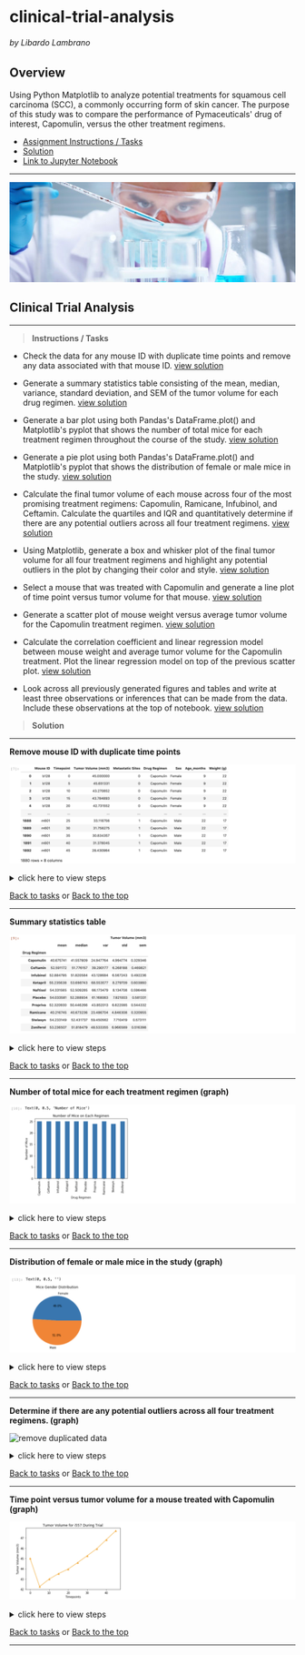 # clinical-trial-analysis

###### by Libardo Lambrano

## Overview <a name="top"></a>

Using Python Matplotlib to analyze potential treatments for squamous cell carcinoma (SCC), a commonly occurring form of skin cancer. The purpose of this study was to compare the performance of Pymaceuticals' drug of interest, Capomulin, versus the other treatment regimens.

* [Assignment Instructions / Tasks](#intro)
* [Solution](#solution)
* [Link to Jupyter Notebook](solution/clinical-trial-analysis.ipynb)

---
![](images/Laboratory.jpg)
## Clinical Trial Analysis

---
<a name="intro"></a>
> **Instructions / Tasks**

* Check the data for any mouse ID with duplicate time points and remove any data associated with that mouse ID. [view solution](#01)

* Generate a summary statistics table consisting of the mean, median, variance, standard deviation, and SEM of the tumor volume for each drug regimen. [view solution](#02)

* Generate a bar plot using both Pandas's DataFrame.plot() and Matplotlib's pyplot that shows the number of total mice for each treatment regimen throughout the course of the study. [view solution](#03)

* Generate a pie plot using both Pandas's DataFrame.plot() and Matplotlib's pyplot that shows the distribution of female or male mice in the study. [view solution](#04)

* Calculate the final tumor volume of each mouse across four of the most promising treatment regimens: Capomulin, Ramicane, Infubinol, and Ceftamin. Calculate the quartiles and IQR and quantitatively determine if there are any potential outliers across all four treatment regimens. [view solution](#05)

* Using Matplotlib, generate a box and whisker plot of the final tumor volume for all four treatment regimens and highlight any potential outliers in the plot by changing their color and style. [view solution](#06)

* Select a mouse that was treated with Capomulin and generate a line plot of time point versus tumor volume for that mouse. [view solution](#07)

* Generate a scatter plot of mouse weight versus average tumor volume for the Capomulin treatment regimen. [view solution](#08)

* Calculate the correlation coefficient and linear regression model between mouse weight and average tumor volume for the Capomulin treatment. Plot the linear regression model on top of the previous scatter plot. [view solution](#09)

* Look across all previously generated figures and tables and write at least three observations or inferences that can be made from the data. Include these observations at the top of notebook. [view solution](#10)

<a name="solution"></a>
> **Solution**

---

<a name="01"></a>
**Remove mouse ID with duplicate time points**

![remove duplicated data](images/steps/01.png)

<details><summary>click here to view steps</summary>

1. Import dependencies, read and combine CSV files

    ```
    # Dependencies and Setup
    import matplotlib.pyplot as plt
    import pandas as pd
    import scipy.stats as st
    import numpy as np

    # Study data files
    mouse_metadata_path = '../data/Mouse_metadata.csv'
    study_results_path = '../data/Study_results.csv'

    # Read the mouse data and the study results
    mouse_metadata = pd.read_csv(mouse_metadata_path)
    study_results = pd.read_csv(study_results_path)

    # Combine the data into a single dataset
    mouse_study_results = study_results.merge(mouse_metadata, on = 'Mouse ID')
    ```
2. Get all the data for the duplicate mouse ID. 
    ```
    mouse_id_dups = mouse_study_results[mouse_study_results[['Mouse ID', 'Timepoint']].duplicated() == True]
    ```
3. Create a clean DataFrame by dropping the duplicate mouse by its ID & Timepoint mix.
    ```
    mouse_study_results.drop_duplicates(subset=['Mouse ID', 'Timepoint'])
    ```
4. Removing the mouse with duplicated data completelly
    ```
    mouse_study_results = mouse_study_results[~mouse_study_results['Mouse ID'].str.match('g989')]
    ```

    [Back to output](#01)
</details>

[Back to tasks](#intro) or [Back to the top](#top) 

---

<a name="02"></a>
**Summary statistics table**

![remove duplicated data](images/steps/02.png)

<details><summary>click here to view steps</summary>

1. Method 1 - creating multiple series and putting them all together at the end
    
    ```
    mean = mouse_study_results.groupby('Drug Regimen')['Tumor Volume (mm3)'].mean()
    median = mouse_study_results.groupby('Drug Regimen')['Tumor Volume (mm3)'].median()
    variance = mouse_study_results.groupby('Drug Regimen')['Tumor Volume (mm3)'].var()
    standard_deviation = mouse_study_results.groupby('Drug Regimen')['Tumor Volume (mm3)'].std()
    SEM = mouse_study_results.groupby('Drug Regimen')['Tumor Volume (mm3)'].sem()

    # This method is the most straighforward, creating multiple series and putting them all together at the end.

    summary_statistics_1 = pd.DataFrame({'mean': mean,
                                        'median': median, 
                                        'var': variance, 
                                        'std': standard_deviation, 
                                        'sem': SEM})
    ```

2. Method 2 -  Generate a summary statistics table using a single groupby function
    
    ```
    summary_statistics_2 = mouse_study_results.groupby('Drug Regimen').agg({'Tumor Volume (mm3)': ['mean', 'median', 'var', 'std', 'sem']})
    summary_statistics_2
    ```

    [Back to output](#02)
</details>

[Back to tasks](#intro) or [Back to the top](#top) 

---

<a name="03"></a>
**Number of total mice for each treatment regimen (graph)**

![remove duplicated data](images/steps/03.png)

<details><summary>click here to view steps</summary>

1. Generate a bar plot showing the total number of mice for each treatment throughout the course of the study using pandas.
    
    ```
    grp_mice_treatment = mouse_study_results.groupby(["Drug Regimen"])
    mice_per_treatment = grp_mice_treatment[["Mouse ID"]].nunique()

    mice_treat_plot = mice_per_treatment.plot(kind="bar", title="Number of Mice on Each Regimen", legend=False)
    mice_treat_plot.set_ylabel("Number of Mice")
    ```

    [Back to output](#03)
</details>

[Back to tasks](#intro) or [Back to the top](#top) 

---

<a name="04"></a>
**Distribution of female or male mice in the study (graph)**

![remove duplicated data](images/steps/04.png)

<details><summary>click here to view steps</summary>

1. Generate a pie plot showing the distribution of female versus male mice using pandas
    
    ```
    grp_mice_gender = mouse_study_results.groupby(['Sex'])
    mice_gender = grp_mice_gender[['Mouse ID']].count()

    mice_gender_plot = mice_gender.plot(y='Mouse ID', kind='pie', autopct='%1.1f%%', title='Mice Gender Distribution', legend=False)
    mice_gender_plot.set_ylabel('')
    ```

    [Back to output](#04)
</details>

[Back to tasks](#intro) or [Back to the top](#top) 

---

<a name="05"></a>
**Determine if there are any potential outliers across all four treatment regimens. (graph)**

![remove duplicated data](images/steps/05.png)

<details><summary>click here to view steps</summary>

1. xxx
    
    ```
    xxx
    ```

    [Back to output](#05)
</details>

[Back to tasks](#intro) or [Back to the top](#top) 

---

<a name="06"></a>
**Time point versus tumor volume for a mouse treated with Capomulin (graph)**

![remove duplicated data](images/steps/06.png)

<details><summary>click here to view steps</summary>

1. Identify the mice treated with Capomulin and select one
    
    ```
    capomulin_treatment = mouse_study_results.loc[mouse_study_results['Drug Regimen'] == 'Capomulin']
    i557_mouse = capomulin_treatment.loc[capomulin_treatment["Mouse ID"] == "i557"]

    ```
2. Plot graph 

    ```
    i557_mouse_timepoints = i557_mouse['Timepoint'].to_list()
    i557_mouse_tumor_vol = i557_mouse['Tumor Volume (mm3)'].to_list()
    plt.plot(i557_mouse_timepoints, i557_mouse_tumor_vol, color='orange', marker='^')
    plt.title('Tumor Volume for i557 During Trial')
    plt.xlabel('Timepoints')
    plt.ylabel('Tumor Volume (mm3)')
    plt.show()
    ```

    [Back to output](#06)
</details>

[Back to tasks](#intro) or [Back to the top](#top) 

---

